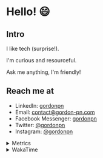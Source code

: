 # Hello! 😄

## Intro

I like tech (surprise!).

I'm curious and resourceful.

Ask me anything, I'm friendly!

## Reach me at

- LinkedIn: [gordonpn](https://www.linkedin.com/in/gordonpn/)
- Email: [contact@gordon-pn.com](mailto:contact@gordon-pn.com)
- Facebook Messenger: [gordonpn](https://www.messenger.com/t/Gordonpn)
- Twitter: [@gordonpn](https://twitter.com/Gordonpn)
- Instagram: [@gordonpn](https://www.instagram.com/gordonpn/)

<details>
  <summary>Metrics</summary>

  <img align="center" src="https://github.com/gordonpn/gordonpn/blob/master/github-metrics.svg" alt="GitHub Metrics">

</details>

<details>
  <summary>WakaTime</summary>

  <!--START_SECTION:waka-->
📊 **This Week I Spent My Time On** 

```text
💬 Programming Languages: 
Java                     33 mins             ███████░░░░░░░░░░░░░░░░░░   28.85 % 
INI                      27 mins             ██████░░░░░░░░░░░░░░░░░░░   23.81 % 
Brazil Dependency Config 27 mins             ██████░░░░░░░░░░░░░░░░░░░   23.67 % 
Properties               15 mins             ███░░░░░░░░░░░░░░░░░░░░░░   13.93 % 
Java Properties          7 mins              ██░░░░░░░░░░░░░░░░░░░░░░░   06.30 % 

🔥 Editors: 
IntelliJ IDEA            1 hr 54 mins        █████████████████████████   100.00 % 
```


 Last Updated on 11/12/2024 10:26:17 UTC
<!--END_SECTION:waka-->
</details>
